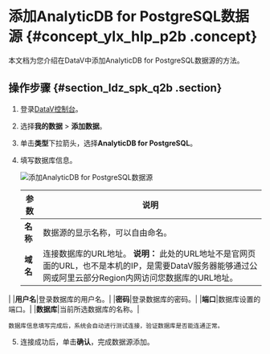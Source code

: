 # 添加AnalyticDB for PostgreSQL数据源 {#concept_ylx_hlp_p2b .concept}

本文档为您介绍在DataV中添加AnalyticDB for PostgreSQL数据源的方法。

## 操作步骤 {#section_ldz_spk_q2b .section}

1.  登录[DataV控制台](https://datav.aliyun.com/)。
2.  选择**我的数据** \> **添加数据**。
3.  单击**类型**下拉箭头，选择**AnalyticDB for PostgreSQL**。
4.  填写数据库信息。

    ![添加AnalyticDB for PostgreSQL数据源](http://static-aliyun-doc.oss-cn-hangzhou.aliyuncs.com/assets/img/16539/15634422177956_zh-CN.png)

    |参数|说明|
    |--|--|
    |**名称**|数据源的显示名称，可以自由命名。|
    |**域名**|连接数据库的URL地址。 **说明：** 此处的URL地址不是官网页面的URL，也不是本机的IP，是需要DataV服务器能够通过公网或阿里云部分Region内网访问您数据库的URL地址。

 |
    |**用户名**|登录数据库的用户名。|
    |**密码**|登录数据库的密码。|
    |**端口**|数据库设置的端口。|
    |**数据库**|当前所选数据库的名称。|

    数据库信息填写完成后，系统会自动进行测试连接，验证数据库是否能连通正常。

5.  连接成功后，单击**确认**，完成数据源添加。

